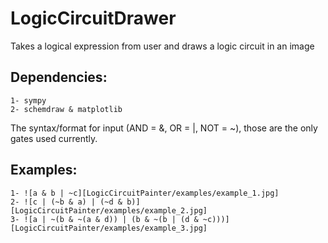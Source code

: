 # LogicCircuitDrawer
Takes a logical expression from user and draws a logic circuit in an image

## Dependencies:
```
1- sympy
2- schemdraw & matplotlib
```
The syntax/format for input (AND = &, OR = |, NOT = ~), those are the only gates used currently.

## Examples:
```
1- ![a & b | ~c][LogicCircuitPainter/examples/example_1.jpg]
2- ![c | (~b & a) | (~d & b)][LogicCircuitPainter/examples/example_2.jpg]
3- ![a | ~(b & ~(a & d)) | (b & ~(b | (d & ~c)))][LogicCircuitPainter/examples/example_3.jpg]
```
